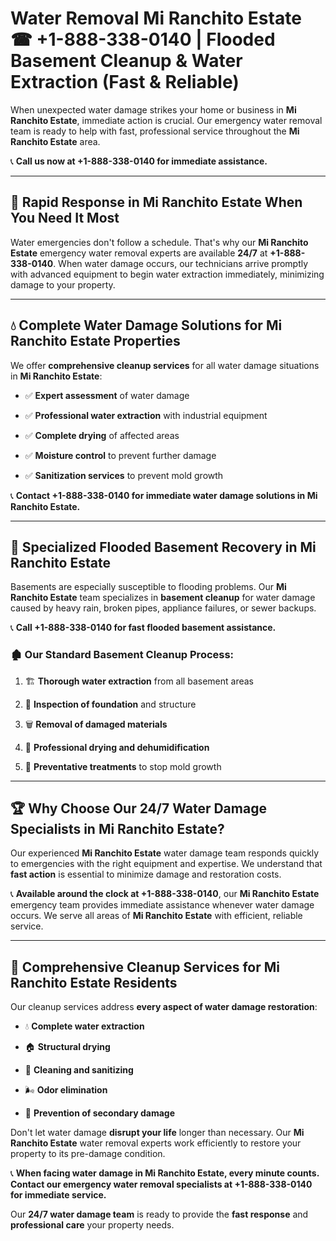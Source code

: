 # Water Removal Mi Ranchito Estate ☎ +1-888-338-0140 | Flooded Basement Cleanup & Water Extraction (Fast & Reliable)

When unexpected water damage strikes your home or business in **Mi Ranchito Estate**, immediate action is crucial. Our emergency water removal team is ready to help with fast, professional service throughout the **Mi Ranchito Estate** area. 

📞 **Call us now at +1-888-338-0140 for immediate assistance.**
---
## 🚀 Rapid Response in Mi Ranchito Estate When You Need It Most
Water emergencies don't follow a schedule. That's why our **Mi Ranchito Estate** emergency water removal experts are available **24/7** at **+1-888-338-0140**. When water damage occurs, our technicians arrive promptly with advanced equipment to begin water extraction immediately, minimizing damage to your property.
---
## 💧 Complete Water Damage Solutions for Mi Ranchito Estate Properties
We offer **comprehensive cleanup services** for all water damage situations in **Mi Ranchito Estate**:
- ✅ **Expert assessment** of water damage  
- ✅ **Professional water extraction** with industrial equipment  
- ✅ **Complete drying** of affected areas  
- ✅ **Moisture control** to prevent further damage  
- ✅ **Sanitization services** to prevent mold growth  
📞 **Contact +1-888-338-0140 for immediate water damage solutions in Mi Ranchito Estate.**
---
## 🌊 Specialized Flooded Basement Recovery in Mi Ranchito Estate
Basements are especially susceptible to flooding problems. Our **Mi Ranchito Estate** team specializes in **basement cleanup** for water damage caused by heavy rain, broken pipes, appliance failures, or sewer backups. 
📞 **Call +1-888-338-0140 for fast flooded basement assistance.**
### 🏚️ Our Standard Basement Cleanup Process:
1. 🏗️ **Thorough water extraction** from all basement areas  
2. 🔎 **Inspection of foundation** and structure  
3. 🗑️ **Removal of damaged materials**  
4. 💨 **Professional drying and dehumidification**  
5. 🚫 **Preventative treatments** to stop mold growth  
---
## 🏆 Why Choose Our 24/7 Water Damage Specialists in Mi Ranchito Estate?
Our experienced **Mi Ranchito Estate** water damage team responds quickly to emergencies with the right equipment and expertise. We understand that **fast action** is essential to minimize damage and restoration costs.
📞 **Available around the clock at +1-888-338-0140**, our **Mi Ranchito Estate** emergency team provides immediate assistance whenever water damage occurs. We serve all areas of **Mi Ranchito Estate** with efficient, reliable service.
---
## 🧹 Comprehensive Cleanup Services for Mi Ranchito Estate Residents
Our cleanup services address **every aspect of water damage restoration**:
- 💧 **Complete water extraction**  
- 🏠 **Structural drying**  
- 🧼 **Cleaning and sanitizing**  
- 🌬️ **Odor elimination**  
- 🚫 **Prevention of secondary damage**  
Don't let water damage **disrupt your life** longer than necessary. Our **Mi Ranchito Estate** water removal experts work efficiently to restore your property to its pre-damage condition.
📞 **When facing water damage in Mi Ranchito Estate, every minute counts. Contact our emergency water removal specialists at +1-888-338-0140 for immediate service.**
Our **24/7 water damage team** is ready to provide the **fast response** and **professional care** your property needs.
